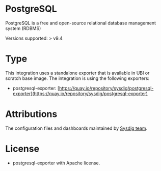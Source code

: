 # PostgreSQL
PostgreSQL is a free and open-source relational database management system (RDBMS)

Versions supported: > v9.4

# Type
This integration uses a standalone exporter that is available in UBI or scratch base image.
The integration is using the following exporters:
- postgresql-exporter: [https://quay.io/repository/sysdig/postgresql-exporter](https://quay.io/repository/sysdig/postgresql-exporter)


# Attributions
The configuration files and dashboards maintained by [Sysdig team](https://sysdig.com/).
# License
- postgresql-exporter with Apache license.